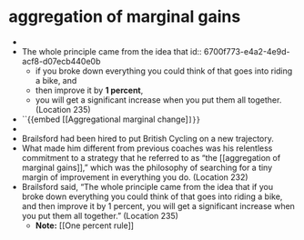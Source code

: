 # aggregation of marginal gains
-
- The whole principle came from the idea that
  id:: 6700f773-e4a2-4e9d-acf8-d07ecb440e0b
	- if you broke down everything you could think of that goes into riding a bike, and
	- then improve it by **1 percent**,
	- you will get a significant increase when you put them all together. (Location 235)
- ``{{embed [[Aggregational marginal change]`]}}`
-
- Brailsford had been hired to put British Cycling on a new trajectory.
- What made him different from previous coaches was his relentless commitment to a strategy that he referred to as “the [[aggregation of marginal gains]],” which was the philosophy of searching for a tiny margin of improvement in everything you do. (Location 232)
- Brailsford said, “The whole principle came from the idea that if you broke down everything you could think of that goes into riding a bike, and then improve it by 1 percent, you will get a significant increase when you put them all together.” (Location 235)
	- **Note:** [[One percent rule]]